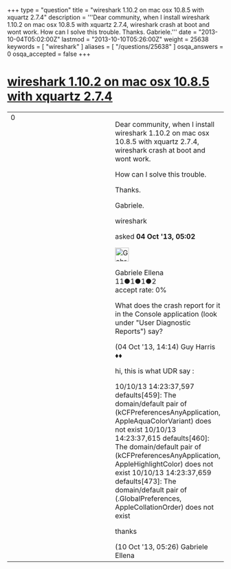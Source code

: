 +++
type = "question"
title = "wireshark 1.10.2 on mac osx 10.8.5 with xquartz 2.7.4"
description = '''Dear community, when I install wireshark 1.10.2 on mac osx 10.8.5 with xquartz 2.7.4, wireshark crash at boot and wont work. How can I solve this trouble. Thanks. Gabriele.'''
date = "2013-10-04T05:02:00Z"
lastmod = "2013-10-10T05:26:00Z"
weight = 25638
keywords = [ "wireshark" ]
aliases = [ "/questions/25638" ]
osqa_answers = 0
osqa_accepted = false
+++

<div class="headNormal">

# [wireshark 1.10.2 on mac osx 10.8.5 with xquartz 2.7.4](/questions/25638/wireshark-1102-on-mac-osx-1085-with-xquartz-274)

</div>

<div id="main-body">

<div id="askform">

<table id="question-table" style="width:100%;"><colgroup><col style="width: 50%" /><col style="width: 50%" /></colgroup><tbody><tr class="odd"><td style="width: 30px; vertical-align: top"><div class="vote-buttons"><span id="post-25638-upvote" class="ajax-command post-vote up" rel="nofollow" title="I like this post (click again to cancel)"> </span><div id="post-25638-score" class="post-score" title="current number of votes">0</div><span id="post-25638-downvote" class="ajax-command post-vote down" rel="nofollow" title="I dont like this post (click again to cancel)"> </span> <span id="favorite-mark" class="ajax-command favorite-mark" rel="nofollow" title="mark/unmark this question as favorite (click again to cancel)"> </span><div id="favorite-count" class="favorite-count"></div></div></td><td><div id="item-right"><div class="question-body"><p>Dear community, when I install wireshark 1.10.2 on mac osx 10.8.5 with xquartz 2.7.4, wireshark crash at boot and wont work.</p><p>How can I solve this trouble.</p><p>Thanks.</p><p>Gabriele.</p></div><div id="question-tags" class="tags-container tags"><span class="post-tag tag-link-wireshark" rel="tag" title="see questions tagged &#39;wireshark&#39;">wireshark</span></div><div id="question-controls" class="post-controls"></div><div class="post-update-info-container"><div class="post-update-info post-update-info-user"><p>asked <strong>04 Oct '13, 05:02</strong></p><img src="https://secure.gravatar.com/avatar/4a07f4773a439d8245bcf03433ea796f?s=32&amp;d=identicon&amp;r=g" class="gravatar" width="32" height="32" alt="Gabriele%20Ellena&#39;s gravatar image" /><p><span>Gabriele Ellena</span><br />
<span class="score" title="11 reputation points">11</span><span title="1 badges"><span class="badge1">●</span><span class="badgecount">1</span></span><span title="1 badges"><span class="silver">●</span><span class="badgecount">1</span></span><span title="2 badges"><span class="bronze">●</span><span class="badgecount">2</span></span><br />
<span class="accept_rate" title="Rate of the user&#39;s accepted answers">accept rate:</span> <span title="Gabriele Ellena has no accepted answers">0%</span></p></div></div><div id="comments-container-25638" class="comments-container"><span id="25656"></span><div id="comment-25656" class="comment"><div id="post-25656-score" class="comment-score"></div><div class="comment-text"><p>What does the crash report for it in the Console application (look under "User Diagnostic Reports") say?</p></div><div id="comment-25656-info" class="comment-info"><span class="comment-age">(04 Oct '13, 14:14)</span> <span class="comment-user userinfo">Guy Harris ♦♦</span></div></div><span id="25867"></span><div id="comment-25867" class="comment"><div id="post-25867-score" class="comment-score"></div><div class="comment-text"><p>hi, this is what UDR say :</p><p>10/10/13 14:23:37,597 defaults[459]: The domain/default pair of (kCFPreferencesAnyApplication, AppleAquaColorVariant) does not exist 10/10/13 14:23:37,615 defaults[460]: The domain/default pair of (kCFPreferencesAnyApplication, AppleHighlightColor) does not exist 10/10/13 14:23:37,659 defaults[473]: The domain/default pair of (.GlobalPreferences, AppleCollationOrder) does not exist</p><p>thanks</p></div><div id="comment-25867-info" class="comment-info"><span class="comment-age">(10 Oct '13, 05:26)</span> <span class="comment-user userinfo">Gabriele Ellena</span></div></div></div><div id="comment-tools-25638" class="comment-tools"></div><div class="clear"></div><div id="comment-25638-form-container" class="comment-form-container"></div><div class="clear"></div></div></td></tr></tbody></table>

</div>

</div>

